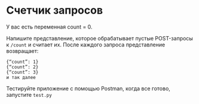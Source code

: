 # Счетчик запросов

У вас есть переменная count = 0. 

Напишите представление, которое обрабатывает пустые POST-запросы к `/count` и считает их. После каждого запроса представление возвращает: 

```
{“count”: 1}
{“count”: 2}
{“count”: 3}
и так далее
```

Тестируйте приложение с помощью Postman, когда все готово, запустите `test.py`
